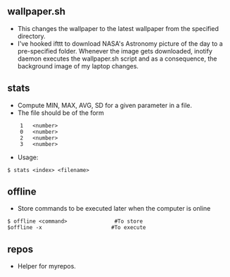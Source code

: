 wallpaper.sh
------------

- This changes the wallpaper to the latest wallpaper from the specified directory.
- I've hooked ifttt to download NASA's Astronomy picture of the day to a pre-specified folder. Whenever the image gets downloaded, inotify daemon executes the wallpaper.sh script and as a consequence, the background image of my laptop changes.

stats
--------

- Compute MIN, MAX, AVG, SD for a given parameter in a file.
- The file should be of the form

```text
    1   <number>
    0   <number>
    2   <number>
    3   <number>
```

- Usage:

```shell
$ stats <index> <filename>
```

offline
-------

- Store commands to be executed later when the computer is online

```shell
$ offline <command>               #To store
$offline -x                      #To execute
```

repos
-----

- Helper for myrepos.


